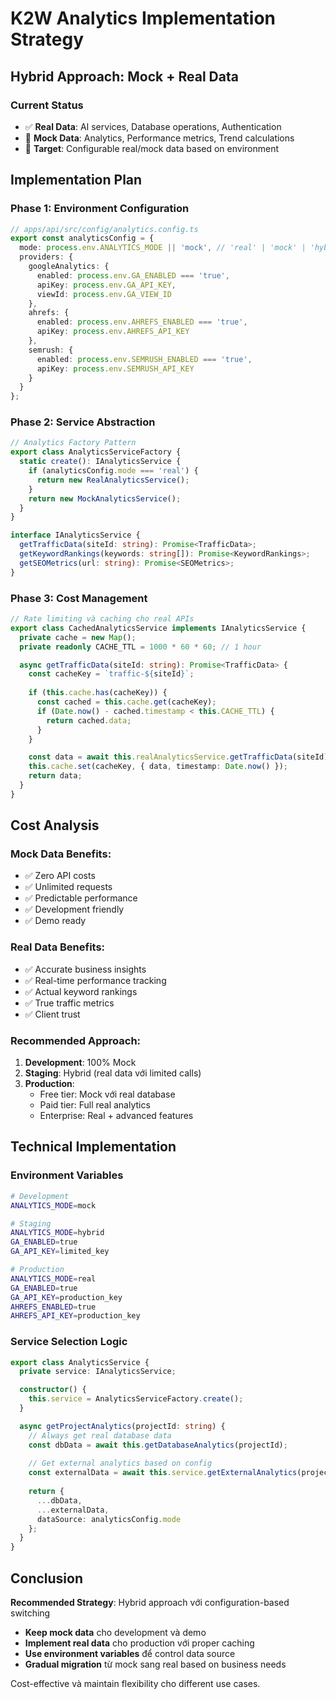 # K2W Analytics Implementation Strategy

## Hybrid Approach: Mock + Real Data

### Current Status
- ✅ **Real Data**: AI services, Database operations, Authentication
- 🔄 **Mock Data**: Analytics, Performance metrics, Trend calculations
- 🎯 **Target**: Configurable real/mock data based on environment

## Implementation Plan

### Phase 1: Environment Configuration
```typescript
// apps/api/src/config/analytics.config.ts
export const analyticsConfig = {
  mode: process.env.ANALYTICS_MODE || 'mock', // 'real' | 'mock' | 'hybrid'
  providers: {
    googleAnalytics: {
      enabled: process.env.GA_ENABLED === 'true',
      apiKey: process.env.GA_API_KEY,
      viewId: process.env.GA_VIEW_ID
    },
    ahrefs: {
      enabled: process.env.AHREFS_ENABLED === 'true',
      apiKey: process.env.AHREFS_API_KEY
    },
    semrush: {
      enabled: process.env.SEMRUSH_ENABLED === 'true',
      apiKey: process.env.SEMRUSH_API_KEY
    }
  }
};
```

### Phase 2: Service Abstraction
```typescript
// Analytics Factory Pattern
export class AnalyticsServiceFactory {
  static create(): IAnalyticsService {
    if (analyticsConfig.mode === 'real') {
      return new RealAnalyticsService();
    }
    return new MockAnalyticsService();
  }
}

interface IAnalyticsService {
  getTrafficData(siteId: string): Promise<TrafficData>;
  getKeywordRankings(keywords: string[]): Promise<KeywordRankings>;
  getSEOMetrics(url: string): Promise<SEOMetrics>;
}
```

### Phase 3: Cost Management
```typescript
// Rate limiting và caching cho real APIs
export class CachedAnalyticsService implements IAnalyticsService {
  private cache = new Map();
  private readonly CACHE_TTL = 1000 * 60 * 60; // 1 hour

  async getTrafficData(siteId: string): Promise<TrafficData> {
    const cacheKey = `traffic-${siteId}`;
    
    if (this.cache.has(cacheKey)) {
      const cached = this.cache.get(cacheKey);
      if (Date.now() - cached.timestamp < this.CACHE_TTL) {
        return cached.data;
      }
    }

    const data = await this.realAnalyticsService.getTrafficData(siteId);
    this.cache.set(cacheKey, { data, timestamp: Date.now() });
    return data;
  }
}
```

## Cost Analysis

### Mock Data Benefits:
- ✅ Zero API costs
- ✅ Unlimited requests
- ✅ Predictable performance
- ✅ Development friendly
- ✅ Demo ready

### Real Data Benefits:
- ✅ Accurate business insights
- ✅ Real-time performance tracking
- ✅ Actual keyword rankings
- ✅ True traffic metrics
- ✅ Client trust

### Recommended Approach:

1. **Development**: 100% Mock
2. **Staging**: Hybrid (real data với limited calls)
3. **Production**: 
   - Free tier: Mock với real database
   - Paid tier: Full real analytics
   - Enterprise: Real + advanced features

## Technical Implementation

### Environment Variables
```bash
# Development
ANALYTICS_MODE=mock

# Staging  
ANALYTICS_MODE=hybrid
GA_ENABLED=true
GA_API_KEY=limited_key

# Production
ANALYTICS_MODE=real
GA_ENABLED=true
GA_API_KEY=production_key
AHREFS_ENABLED=true
AHREFS_API_KEY=production_key
```

### Service Selection Logic
```typescript
export class AnalyticsService {
  private service: IAnalyticsService;

  constructor() {
    this.service = AnalyticsServiceFactory.create();
  }

  async getProjectAnalytics(projectId: string) {
    // Always get real database data
    const dbData = await this.getDatabaseAnalytics(projectId);
    
    // Get external analytics based on config
    const externalData = await this.service.getExternalAnalytics(projectId);
    
    return {
      ...dbData,
      ...externalData,
      dataSource: analyticsConfig.mode
    };
  }
}
```

## Conclusion

**Recommended Strategy**: Hybrid approach với configuration-based switching

- **Keep mock data** cho development và demo
- **Implement real data** cho production với proper caching
- **Use environment variables** để control data source
- **Gradual migration** từ mock sang real based on business needs

Cost-effective và maintain flexibility cho different use cases.